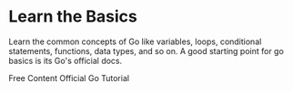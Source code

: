 # Learn the Basics

Learn the common concepts of Go like variables, loops, conditional statements, functions, data types, and so on. A good starting point for go basics is its Go's official docs.

<ResourceGroupTitle>Free Content</ResourceGroupTitle>
<BadgeLink colorScheme='blue' badgeText='Official Tutorial' href='https://go.dev/doc/tutorial/'>Official Go Tutorial</BadgeLink>
